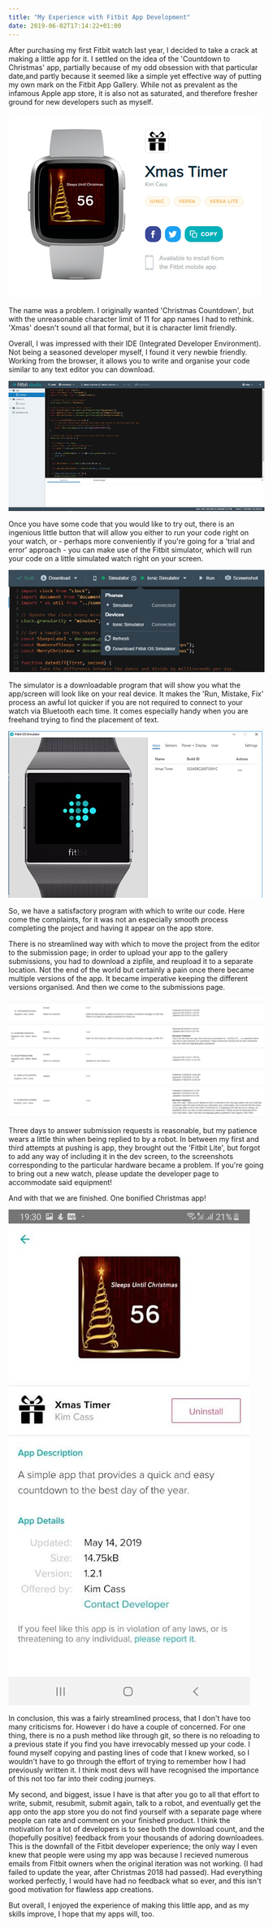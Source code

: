 ```yaml
---
title: "My Experience with Fitbit App Development"
date: 2019-06-02T17:14:22+01:00
---
```


After purchasing my first Fitbit watch last year, I decided to take a crack at making a little app for it. I settled on the idea of the 'Countdown to Christmas' app, partially because of my odd obsession with that particular date,and partly because it seemed like a simple yet effective way of putting my own mark on the Fitbit App Gallery. While not as prevalent as the infamous Apple app store, it is also not as saturated, and therefore fresher ground for new developers such as myself.

![](./app..png)

The name was a problem. I originally wanted 'Christmas Countdown', but with the unreasonable character limit of 11 for app names I had to rethink. 'Xmas' doesn't sound all that formal, but it is character limit friendly.

Overall, I was impressed with their IDE (Integrated Developer Environment). Not being a seasoned developer myself, I found it very newbie friendly. Working from the browser, it allows you to write and organise your code similar to any text editor you can download. 

![](./dd.png)

Once you have some code that you would like to try out, there is an ingenious little button that will allow you either to run your code right on your watch, or - perhaps more conveniently if you're going for a 'trial and error' approach - you can make use of the Fitbit simulator, which will run your code on a little simulated watch right on your screen. 

![](./ddqq.png)

The simulator is a downloadable program that will show you what the app/screen will look like on your real device. It makes the 'Run, Mistake, Fix' process an awful lot quicker if you are not required to connect to your watch via Bluetooth each time. It comes especially handy when you are freehand trying to find the placement of text.

![](./ddd.png)


So, we have a satisfactory program with which to write our code. Here come the complaints, for it was not an especially smooth process completing the project and having it appear on the app store. 

There is no streamlined way with which to move the project from the editor to the submission page; in order to upload your app to the gallery submissions, you had to download a zipfile, and reupload it to a separate location. Not the end of the world but certainly a pain once there became multiple versions of the app. It became imperative keeping the different versions organised. And then we come to the submissions page. 

![](./dsada.png)

Three days to answer submission requests is reasonable, but my patience wears a little thin when being replied to by a robot. In between my first and third attempts at pushing is app, they brought out the 'Fitbit Lite', but forgot to add any way of including it in the dev screen, to the screenshots corresponding to the particular hardware became a problem. If you're going to bring out a new watch, please update the developer page to accommodate said equipment!

And with that we are finished. One bonified Christmas app! 

![](./Screenshot_20190624-193012_Fitbit.jpg)

In conclusion, this was a fairly streamlined process, that I don't have too many criticisms for. However i do have a couple of concerned. For one thing,  there is no a push method like through git, so there is no reloading to a previous state if you find you have irrevocably messed up your code. I found myself copying and pasting lines of code that I knew worked, so I wouldn't have to go through the effort of trying to remember how I had previously written it. I think most devs will have recognised the importance of this not too far into their coding journeys. 

My second, and biggest, issue I have is that after you go to all that effort to write, submit, resubmit, submit again, talk to a robot, and eventually get the app onto the app store you do not find yourself with a separate page where people can rate and comment on your finished product. I think the motivation for a lot of developers is to see both the download count, and the (hopefully positive) feedback from your thousands of adoring downloadees. This is the downfall of the Fitbit developer experience; the only way I even knew that people were using my app was because I recieved numerous emails from Fitbit owners when the original iteration was not working. (I had failed to update the year, after Christmas 2018 had passed). Had everything worked perfectly, I would have had no feedback what so ever, and this isn't good motivation for flawless app creations.

But overall, I enjoyed the experience of making this little app, and as my skills improve, I hope that my apps will, too.

